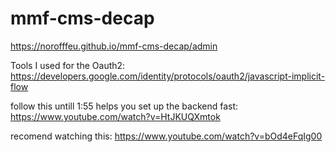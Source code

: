 # mmf-cms-decap

https://norofffeu.github.io/mmf-cms-decap/admin

Tools I used for the Oauth2:
https://developers.google.com/identity/protocols/oauth2/javascript-implicit-flow

follow this untill 1:55 helps you set up the backend fast:
https://www.youtube.com/watch?v=HtJKUQXmtok

recomend watching this:
https://www.youtube.com/watch?v=bOd4eFqIg00


